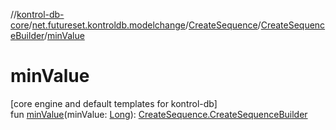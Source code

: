 //[kontrol-db-core](../../../../index.md)/[net.futureset.kontroldb.modelchange](../../index.md)/[CreateSequence](../index.md)/[CreateSequenceBuilder](index.md)/[minValue](min-value.md)

# minValue

[core engine and default templates for kontrol-db]\
fun [minValue](min-value.md)(minValue: [Long](https://kotlinlang.org/api/latest/jvm/stdlib/kotlin/-long/index.html)): [CreateSequence.CreateSequenceBuilder](index.md)
